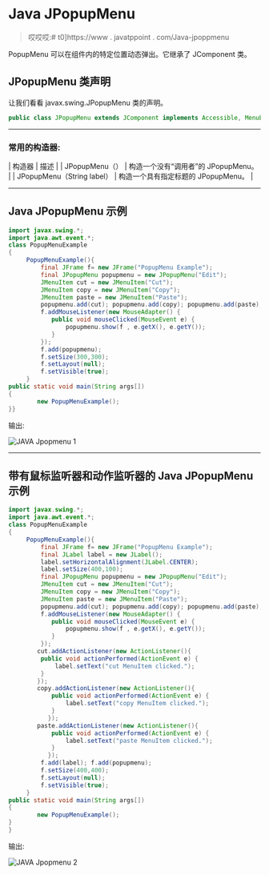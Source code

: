 # Java JPopupMenu

> 哎哎哎:# t0]https://www . javatppoint . com/Java-jpoppmenu

PopupMenu 可以在组件内的特定位置动态弹出。它继承了 JComponent 类。

## JPopupMenu 类声明

让我们看看 javax.swing.JPopupMenu 类的声明。

```java
public class JPopupMenu extends JComponent implements Accessible, MenuElement

```

* * *

### 常用的构造器:

| 构造器 | 描述 |
| JPopupMenu（） | 构造一个没有“调用者”的 JPopupMenu。 |
| JPopupMenu（String label） | 构造一个具有指定标题的 JPopupMenu。 |

* * *

## Java JPopupMenu 示例

```java
import javax.swing.*;
import java.awt.event.*;
class PopupMenuExample
{
	 PopupMenuExample(){
         final JFrame f= new JFrame("PopupMenu Example");
         final JPopupMenu popupmenu = new JPopupMenu("Edit"); 
         JMenuItem cut = new JMenuItem("Cut");
         JMenuItem copy = new JMenuItem("Copy");
         JMenuItem paste = new JMenuItem("Paste");
         popupmenu.add(cut); popupmenu.add(copy); popupmenu.add(paste);      
         f.addMouseListener(new MouseAdapter() {
            public void mouseClicked(MouseEvent e) {            
            	popupmenu.show(f , e.getX(), e.getY());
            }               
         });
         f.add(popupmenu); 
         f.setSize(300,300);
         f.setLayout(null);
         f.setVisible(true);
	 }
public static void main(String args[])
{
        new PopupMenuExample();
}}

```

输出:

![JAVA Jpopmenu 1](../img/14f87cab7afb74ba9963a489d834bba8.png)

* * *

## 带有鼠标监听器和动作监听器的 Java JPopupMenu 示例

```java
import javax.swing.*;
import java.awt.event.*;
class PopupMenuExample 
{
	 PopupMenuExample(){
         final JFrame f= new JFrame("PopupMenu Example");
         final JLabel label = new JLabel();        
         label.setHorizontalAlignment(JLabel.CENTER);
         label.setSize(400,100);
         final JPopupMenu popupmenu = new JPopupMenu("Edit"); 
         JMenuItem cut = new JMenuItem("Cut");
         JMenuItem copy = new JMenuItem("Copy");
         JMenuItem paste = new JMenuItem("Paste");
         popupmenu.add(cut); popupmenu.add(copy); popupmenu.add(paste);      
         f.addMouseListener(new MouseAdapter() {
            public void mouseClicked(MouseEvent e) {            
            	popupmenu.show(f , e.getX(), e.getY());
            }               
         });
        cut.addActionListener(new ActionListener(){
         public void actionPerformed(ActionEvent e) {            
             label.setText("cut MenuItem clicked.");
         }
        });
        copy.addActionListener(new ActionListener(){
            public void actionPerformed(ActionEvent e) {            
                label.setText("copy MenuItem clicked.");
            }
           });
        paste.addActionListener(new ActionListener(){
            public void actionPerformed(ActionEvent e) {            
                label.setText("paste MenuItem clicked.");
            }
           });
         f.add(label); f.add(popupmenu); 
         f.setSize(400,400);
         f.setLayout(null);
         f.setVisible(true);
	 }
public static void main(String args[])
{
        new PopupMenuExample();
}
}

```

输出:

![JAVA Jpopmenu 2](../img/d73582e26d23fa2036dce4d2d6e7d7ab.png)